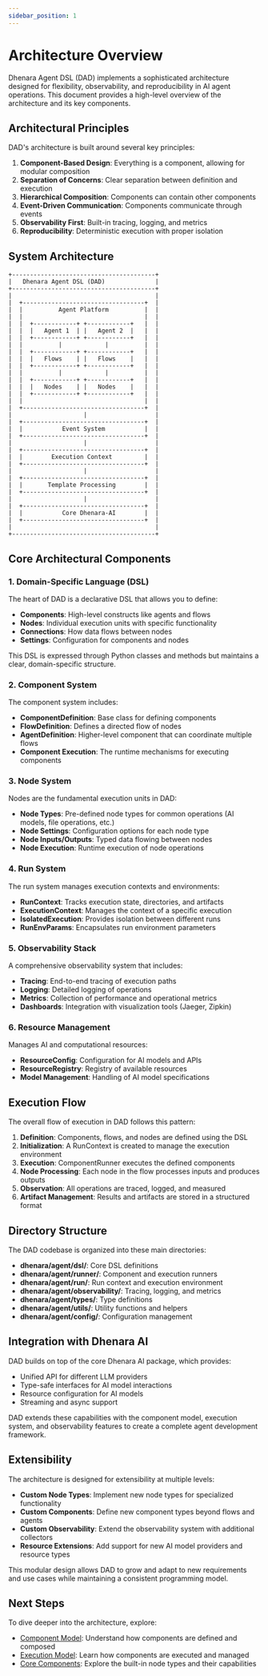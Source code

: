 ```yaml
---
sidebar_position: 1
---
```


# Architecture Overview

Dhenara Agent DSL (DAD) implements a sophisticated architecture designed for flexibility, observability, and
reproducibility in AI agent operations. This document provides a high-level overview of the architecture and its key
components.

## Architectural Principles

DAD's architecture is built around several key principles:

1. **Component-Based Design**: Everything is a component, allowing for modular composition
2. **Separation of Concerns**: Clear separation between definition and execution
3. **Hierarchical Composition**: Components can contain other components
4. **Event-Driven Communication**: Components communicate through events
5. **Observability First**: Built-in tracing, logging, and metrics
6. **Reproducibility**: Deterministic execution with proper isolation

## System Architecture

```
+----------------------------------------+
|   Dhenara Agent DSL (DAD)              |
+----------------------------------------+
|                                        |
|  +----------------------------------+  |
|  |          Agent Platform          |  |
|  |                                  |  |
|  |  +------------+ +------------+   |  |
|  |  |   Agent 1  | |   Agent 2  |   |  |
|  |  +------------+ +------------+   |  |
|  |          |            |          |  |
|  |  +------------+ +------------+   |  |
|  |  |   Flows    | |   Flows    |   |  |
|  |  +------------+ +------------+   |  |
|  |          |            |          |  |
|  |  +------------+ +------------+   |  |
|  |  |   Nodes    | |   Nodes    |   |  |
|  |  +------------+ +------------+   |  |
|  |                                  |  |
|  +----------------------------------+  |
|                    |                   |
|  +----------------------------------+  |
|  |           Event System           |  |
|  +----------------------------------+  |
|                    |                   |
|  +----------------------------------+  |
|  |        Execution Context         |  |
|  +----------------------------------+  |
|                    |                   |
|  +----------------------------------+  |
|  |       Template Processing        |  |
|  +----------------------------------+  |
|                    |                   |
|  +----------------------------------+  |
|  |           Core Dhenara-AI        |  |
|  +----------------------------------+  |
|                                        |
+----------------------------------------+
```

## Core Architectural Components

### 1. Domain-Specific Language (DSL)

The heart of DAD is a declarative DSL that allows you to define:

- **Components**: High-level constructs like agents and flows
- **Nodes**: Individual execution units with specific functionality
- **Connections**: How data flows between nodes
- **Settings**: Configuration for components and nodes

This DSL is expressed through Python classes and methods but maintains a clear, domain-specific structure.

### 2. Component System

The component system includes:

- **ComponentDefinition**: Base class for defining components
- **FlowDefinition**: Defines a directed flow of nodes
- **AgentDefinition**: Higher-level component that can coordinate multiple flows
- **Component Execution**: The runtime mechanisms for executing components

### 3. Node System

Nodes are the fundamental execution units in DAD:

- **Node Types**: Pre-defined node types for common operations (AI models, file operations, etc.)
- **Node Settings**: Configuration options for each node type
- **Node Inputs/Outputs**: Typed data flowing between nodes
- **Node Execution**: Runtime execution of node operations

### 4. Run System

The run system manages execution contexts and environments:

- **RunContext**: Tracks execution state, directories, and artifacts
- **ExecutionContext**: Manages the context of a specific execution
- **IsolatedExecution**: Provides isolation between different runs
- **RunEnvParams**: Encapsulates run environment parameters

### 5. Observability Stack

A comprehensive observability system that includes:

- **Tracing**: End-to-end tracing of execution paths
- **Logging**: Detailed logging of operations
- **Metrics**: Collection of performance and operational metrics
- **Dashboards**: Integration with visualization tools (Jaeger, Zipkin)

### 6. Resource Management

Manages AI and computational resources:

- **ResourceConfig**: Configuration for AI models and APIs
- **ResourceRegistry**: Registry of available resources
- **Model Management**: Handling of AI model specifications

## Execution Flow

The overall flow of execution in DAD follows this pattern:

1. **Definition**: Components, flows, and nodes are defined using the DSL
2. **Initialization**: A RunContext is created to manage the execution environment
3. **Execution**: ComponentRunner executes the defined components
4. **Node Processing**: Each node in the flow processes inputs and produces outputs
5. **Observation**: All operations are traced, logged, and measured
6. **Artifact Management**: Results and artifacts are stored in a structured format

## Directory Structure

The DAD codebase is organized into these main directories:

- **dhenara/agent/dsl/**: Core DSL definitions
- **dhenara/agent/runner/**: Component and execution runners
- **dhenara/agent/run/**: Run context and execution environment
- **dhenara/agent/observability/**: Tracing, logging, and metrics
- **dhenara/agent/types/**: Type definitions
- **dhenara/agent/utils/**: Utility functions and helpers
- **dhenara/agent/config/**: Configuration management

## Integration with Dhenara AI

DAD builds on top of the core Dhenara AI package, which provides:

- Unified API for different LLM providers
- Type-safe interfaces for AI model interactions
- Resource configuration for AI models
- Streaming and async support

DAD extends these capabilities with the component model, execution system, and observability features to create a
complete agent development framework.

## Extensibility

The architecture is designed for extensibility at multiple levels:

- **Custom Node Types**: Implement new node types for specialized functionality
- **Custom Components**: Define new component types beyond flows and agents
- **Custom Observability**: Extend the observability system with additional collectors
- **Resource Extensions**: Add support for new AI model providers and resource types

This modular design allows DAD to grow and adapt to new requirements and use cases while maintaining a consistent
programming model.

## Next Steps

To dive deeper into the architecture, explore:

- [Component Model](component-model): Understand how components are defined and composed
- [Execution Model](execution-model): Learn how components are executed and managed
- [Core Components](../concepts/components/nodes): Explore the built-in node types and their capabilities
